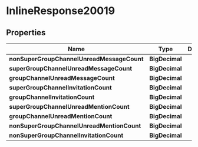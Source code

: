 

# InlineResponse20019


## Properties

Name | Type | Description | Notes
------------ | ------------- | ------------- | -------------
**nonSuperGroupChannelUnreadMessageCount** | **BigDecimal** |  |  [optional]
**superGroupChannelUnreadMessageCount** | **BigDecimal** |  |  [optional]
**groupChannelUnreadMessageCount** | **BigDecimal** |  |  [optional]
**superGroupChannelInvitationCount** | **BigDecimal** |  |  [optional]
**groupChannelInvitationCount** | **BigDecimal** |  |  [optional]
**superGroupChannelUnreadMentionCount** | **BigDecimal** |  |  [optional]
**groupChannelUnreadMentionCount** | **BigDecimal** |  |  [optional]
**nonSuperGroupChannelUnreadMentionCount** | **BigDecimal** |  |  [optional]
**nonSuperGroupChannelInvitationCount** | **BigDecimal** |  |  [optional]



